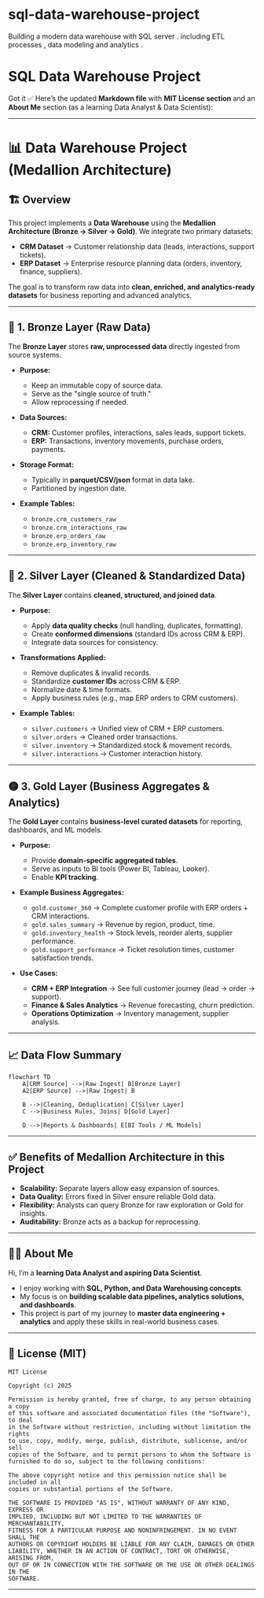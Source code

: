 # sql-data-warehouse-project
Building a modern data warehouse with SQL server . including ETL processes , data modeling and analytics . 
# SQL Data Warehouse Project

Got it ✅
Here’s the updated **Markdown file** with **MIT License section** and an **About Me** section (as a learning Data Analyst & Data Scientist):

---

# 📊 Data Warehouse Project (Medallion Architecture)

## 🏗 Overview

This project implements a **Data Warehouse** using the **Medallion Architecture (Bronze → Silver → Gold)**.
We integrate two primary datasets:

* **CRM Dataset** → Customer relationship data (leads, interactions, support tickets).
* **ERP Dataset** → Enterprise resource planning data (orders, inventory, finance, suppliers).

The goal is to transform raw data into **clean, enriched, and analytics-ready datasets** for business reporting and advanced analytics.

---

## 🔷 1. Bronze Layer (Raw Data)

The **Bronze Layer** stores **raw, unprocessed data** directly ingested from source systems.

* **Purpose:**

  * Keep an immutable copy of source data.
  * Serve as the "single source of truth."
  * Allow reprocessing if needed.

* **Data Sources:**

  * **CRM:** Customer profiles, interactions, sales leads, support tickets.
  * **ERP:** Transactions, inventory movements, purchase orders, payments.

* **Storage Format:**

  * Typically in **parquet/CSV/json** format in data lake.
  * Partitioned by ingestion date.

* **Example Tables:**

  * `bronze.crm_customers_raw`
  * `bronze.crm_interactions_raw`
  * `bronze.erp_orders_raw`
  * `bronze.erp_inventory_raw`

---

## 🔶 2. Silver Layer (Cleaned & Standardized Data)

The **Silver Layer** contains **cleaned, structured, and joined data**.

* **Purpose:**

  * Apply **data quality checks** (null handling, duplicates, formatting).
  * Create **conformed dimensions** (standard IDs across CRM & ERP).
  * Integrate data sources for consistency.

* **Transformations Applied:**

  * Remove duplicates & invalid records.
  * Standardize **customer IDs** across CRM & ERP.
  * Normalize date & time formats.
  * Apply business rules (e.g., map ERP orders to CRM customers).

* **Example Tables:**

  * `silver.customers` → Unified view of CRM + ERP customers.
  * `silver.orders` → Cleaned order transactions.
  * `silver.inventory` → Standardized stock & movement records.
  * `silver.interactions` → Customer interaction history.

---

## 🟡 3. Gold Layer (Business Aggregates & Analytics)

The **Gold Layer** contains **business-level curated datasets** for reporting, dashboards, and ML models.

* **Purpose:**

  * Provide **domain-specific aggregated tables**.
  * Serve as inputs to BI tools (Power BI, Tableau, Looker).
  * Enable **KPI tracking**.

* **Example Business Aggregates:**

  * `gold.customer_360` → Complete customer profile with ERP orders + CRM interactions.
  * `gold.sales_summary` → Revenue by region, product, time.
  * `gold.inventory_health` → Stock levels, reorder alerts, supplier performance.
  * `gold.support_performance` → Ticket resolution times, customer satisfaction trends.

* **Use Cases:**

  * **CRM + ERP Integration** → See full customer journey (lead → order → support).
  * **Finance & Sales Analytics** → Revenue forecasting, churn prediction.
  * **Operations Optimization** → Inventory management, supplier analysis.

---

## 📈 Data Flow Summary

```mermaid
flowchart TD
    A[CRM Source] -->|Raw Ingest| B[Bronze Layer]
    A2[ERP Source] -->|Raw Ingest| B

    B -->|Cleaning, Deduplication| C[Silver Layer]
    C -->|Business Rules, Joins| D[Gold Layer]

    D -->|Reports & Dashboards| E[BI Tools / ML Models]
```

---

## ✅ Benefits of Medallion Architecture in this Project

* **Scalability:** Separate layers allow easy expansion of sources.
* **Data Quality:** Errors fixed in Silver ensure reliable Gold data.
* **Flexibility:** Analysts can query Bronze for raw exploration or Gold for insights.
* **Auditability:** Bronze acts as a backup for reprocessing.

---

## 👨‍💻 About Me

Hi, I’m a **learning Data Analyst and aspiring Data Scientist**.

* I enjoy working with **SQL, Python, and Data Warehousing concepts**.
* My focus is on **building scalable data pipelines, analytics solutions, and dashboards**.
* This project is part of my journey to **master data engineering + analytics** and apply these skills in real-world business cases.

---

## 📜 License (MIT)

```
MIT License

Copyright (c) 2025 

Permission is hereby granted, free of charge, to any person obtaining a copy
of this software and associated documentation files (the "Software"), to deal
in the Software without restriction, including without limitation the rights
to use, copy, modify, merge, publish, distribute, sublicense, and/or sell
copies of the Software, and to permit persons to whom the Software is
furnished to do so, subject to the following conditions:

The above copyright notice and this permission notice shall be included in all
copies or substantial portions of the Software.

THE SOFTWARE IS PROVIDED "AS IS", WITHOUT WARRANTY OF ANY KIND, EXPRESS OR
IMPLIED, INCLUDING BUT NOT LIMITED TO THE WARRANTIES OF MERCHANTABILITY,
FITNESS FOR A PARTICULAR PURPOSE AND NONINFRINGEMENT. IN NO EVENT SHALL THE
AUTHORS OR COPYRIGHT HOLDERS BE LIABLE FOR ANY CLAIM, DAMAGES OR OTHER
LIABILITY, WHETHER IN AN ACTION OF CONTRACT, TORT OR OTHERWISE, ARISING FROM,
OUT OF OR IN CONNECTION WITH THE SOFTWARE OR THE USE OR OTHER DEALINGS IN THE
SOFTWARE.
```


---


